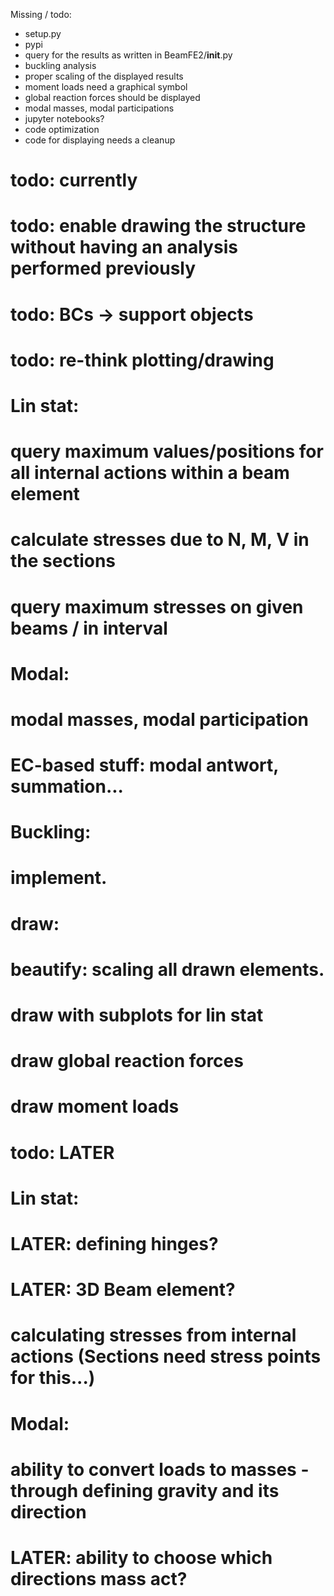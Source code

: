 
Missing / todo:
* setup.py
* pypi
* query for the results as written in BeamFE2/__init__.py
* buckling analysis
* proper scaling of the displayed results
* moment loads need a graphical symbol
* global reaction forces should be displayed
* modal masses, modal participations
* jupyter notebooks?
* code optimization
* code for displaying needs a cleanup



# todo: currently
# todo: enable drawing the structure without having an analysis performed previously
# todo: BCs -> support objects
# todo: re-think plotting/drawing

# Lin stat:
#   query maximum values/positions for all internal actions within a beam element
#   calculate stresses due to N, M, V in the sections
#   query maximum stresses on given beams / in interval
# Modal:
#   modal masses, modal participation
#   EC-based stuff: modal antwort, summation...
# Buckling:
#   implement.
# draw:
#   beautify: scaling all drawn elements.
#   draw with subplots for lin stat
#   draw global reaction forces
#   draw moment loads

# todo: LATER
# Lin stat:
#   LATER: defining hinges?
#   LATER: 3D Beam element?
#   calculating stresses from internal actions (Sections need stress points for this...)
# Modal:
#   ability to convert loads to masses - through defining gravity and its direction
#   LATER: ability to choose which directions mass act?
